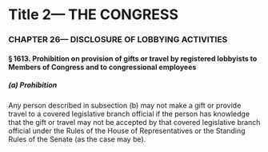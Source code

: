 
# Title 2— THE CONGRESS
### CHAPTER 26— DISCLOSURE OF LOBBYING ACTIVITIES
#### § 1613. Prohibition on provision of gifts or travel by registered lobbyists to Members of Congress and to congressional employees
##### (a) Prohibition

Any person described in subsection (b) may not make a gift or provide travel to a covered legislative branch official if the person has knowledge that the gift or travel may not be accepted by that covered legislative branch official under the Rules of the House of Representatives or the Standing Rules of the Senate (as the case may be).
